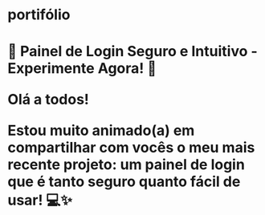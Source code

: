 <h1>portifólio<h1>

<p>🔐 Painel de Login Seguro e Intuitivo - Experimente Agora! 🔐

Olá a todos!

Estou muito animado(a) em compartilhar com vocês o meu mais recente projeto: um painel de login que é tanto seguro quanto fácil de usar! 💻✨ <p>

